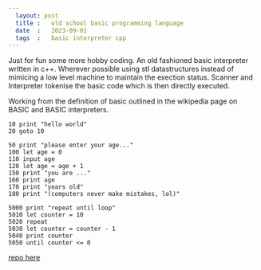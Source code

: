 ```yaml
---
  layout: post
  title :   old school basic programming language
  date  :   2023-09-01
  tags  :   basic interpreter cpp
---
```



Just for fun some more hobby coding. An old fashioned basic interpreter written in c++. Wherever possible using stl datastructures instead of mimicing a low level machine to maintain the exection status. Scanner and Interpreter tokenise the basic code which is then directly executed.


Working from the definition of basic outlined in the wikipedia page on BASIC and BASIC interpreters.




~~~ basic
10 print "hello world"
20 goto 10
~~~

~~~ basic
50 print "please enter your age..."
100 let age = 0
110 input age
120 let age = age + 1
150 print "you are ..."
160 print age
170 print "years old"
180 print "(computers never make mistakes, lol)"
~~~

~~~ basic
5000 print "repeat until loop"
5010 let counter = 10
5020 repeat 
5030 let counter = counter - 1
5040 print counter
5050 until counter <= 0
~~~

[repo here](https://github.com/seanbutler/vanilla-basic)


